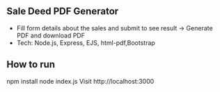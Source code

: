 ## Sale Deed PDF Generator
- Fill form details about the sales and submit to see result → Generate PDF and download PDF
- Tech: Node.js, Express, EJS, html-pdf,Bootstrap
## How to run
npm install
node index.js
Visit http://localhost:3000
